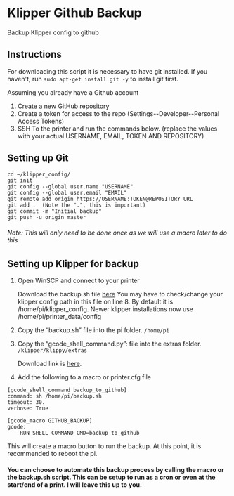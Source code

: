 # Klipper Github Backup
Backup Klipper config to github

## Instructions

For downloading this script it is necessary to have git installed.
If you haven't, run `sudo apt-get install git -y` to install git first.

Assuming you already have a Github account 

1. Create a new GitHub repository
2. Create a token for access to the repo (Settings--Developer--Personal Access Tokens)
3. SSH To the printer and run the commands below. (replace the values with your actual USERNAME, EMAIL, TOKEN AND REPOSITORY)

## Setting up Git

``` sudo apt-get install git -y
cd ~/klipper_config/
git init
git config --global user.name "USERNAME"
git config --global user.email "EMAIL"
git remote add origin https://USERNAME:TOKEN@REPOSITORY URL
git add .  (Note the ".", this is important)
git commit -m "Initial backup" 
git push -u origin master 
```

###### Note: This will only need to be done once as we will use a macro later to do this

## Setting up Klipper for backup

1. Open WinSCP and connect to your printer

   Download the backup.sh file [here](https://github.com/housam-s/Klipper-Backup/blob/main/backup.sh/)
   You may have to check/change your klipper config path in this file on line 8. By default it is /home/pi/klipper_config. Newer klipper installations now use /home/pi/printer_data/config
   
2. Copy the “backup.sh” file into the pi folder. `/home/pi`
3. Copy the “gcode_shell_command.py”: file into the extras folder. `/klipper/klippy/extras`

   Download link is [here](https://github.com/th33xitus/kiauh/blob/150ef0142fae7b1b0ffc6e27149dba0f3ac86ac7/resources/gcode_shell_command.py/).


4. Add the following to a macro or printer.cfg file

```
[gcode_shell_command backup_to_github]
command: sh /home/pi/backup.sh
timeout: 30.
verbose: True
```

```
[gcode_macro GITHUB_BACKUP]
gcode:
    RUN_SHELL_COMMAND CMD=backup_to_github
```    

This will create a macro button to run the backup. 
At this point, it is recommended to reboot the pi.

#### You can choose to automate this backup process by calling the macro or the backup.sh script. This can be setup to run as a cron or even at the start/end of a print. I will leave this up to you. 

